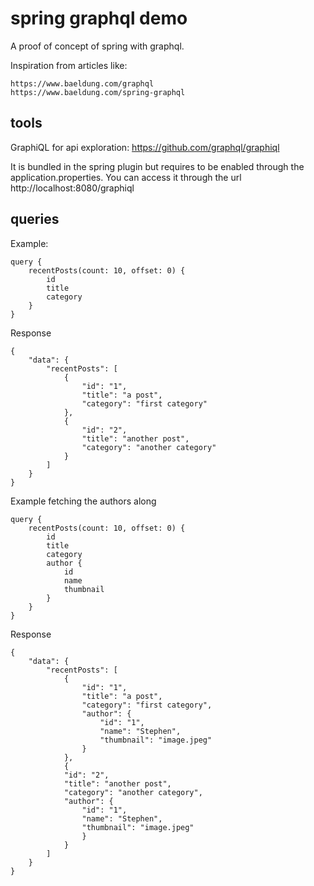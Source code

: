 # spring graphql demo

A proof of concept of spring with graphql.

Inspiration from articles like:

    https://www.baeldung.com/graphql
    https://www.baeldung.com/spring-graphql


## tools

GraphiQL for api exploration: https://github.com/graphql/graphiql

It is bundled in the spring plugin but requires to be enabled through the application.properties. You can access it through the url http://localhost:8080/graphiql

## queries

Example:

    query {
        recentPosts(count: 10, offset: 0) {
            id
            title
            category
        }
    }

Response

    {
        "data": {
            "recentPosts": [
                {
                    "id": "1",
                    "title": "a post",
                    "category": "first category"
                },
                {
                    "id": "2",
                    "title": "another post",
                    "category": "another category"
                }
            ]
        }
    }

Example fetching the authors along

    query {
        recentPosts(count: 10, offset: 0) {
            id
            title
            category
            author {
                id
                name
                thumbnail
            }
        }
    }

Response

    {
        "data": {
            "recentPosts": [
                {
                    "id": "1",
                    "title": "a post",
                    "category": "first category",
                    "author": {
                        "id": "1",
                        "name": "Stephen",
                        "thumbnail": "image.jpeg"
                    }
                },
                {
                "id": "2",
                "title": "another post",
                "category": "another category",
                "author": {
                    "id": "1",
                    "name": "Stephen",
                    "thumbnail": "image.jpeg"
                    }
                }
            ]
        }
    }
